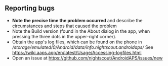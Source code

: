 Reporting bugs
--------------
- **Note the precise time the problem occurred** and describe the circumstances and steps that caused
  the problem
- Note the Build version (found in the About dialog in the app, when pressing the three dots in the
  upper-right corner).
- Obtain the app's log files, which can be found on the phone in
  _/storage/emulated/0/Android/data/info.nightscout.androidaps/_
  See https://wiki.aaps.app/en/latest/Usage/Accessing-logfiles.html
- Open an issue at https://github.com/nightscout/AndroidAPS/issues/new
